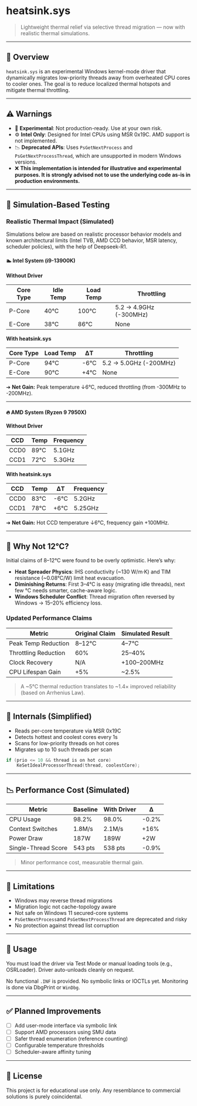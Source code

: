 # heatsink.sys

> Lightweight thermal relief via selective thread migration — now with realistic thermal simulations.

---

## 📆 Overview

`heatsink.sys` is an experimental Windows kernel-mode driver that dynamically migrates low-priority threads away from overheated CPU cores to cooler ones. The goal is to reduce localized thermal hotspots and mitigate thermal throttling.

---

## ⚠️ Warnings

* 🧠 **Experimental**: Not production-ready. Use at your own risk.
* ⚙️ **Intel Only**: Designed for Intel CPUs using MSR 0x19C. AMD support is not implemented.
* 📉 **Deprecated APIs**: Uses `PsGetNextProcess` and `PsGetNextProcessThread`, which are unsupported in modern Windows versions.
* ❌ **This implementation is intended for illustrative and experimental purposes. It is strongly advised not to use the underlying code as-is in production environments.**

---

## 🔪 Simulation-Based Testing

### Realistic Thermal Impact (Simulated)

Simulations below are based on realistic processor behavior models and known architectural limits (Intel TVB, AMD CCD behavior, MSR latency, scheduler policies), with the help of Deepseek-R1. 

#### 🏊 Intel System (i9-13900K)

**Without Driver**

| Core Type | Idle Temp | Load Temp | Throttling             |
| --------- | --------- | --------- | ---------------------- |
| P-Core    | 40°C      | 100°C     | 5.2 → 4.9GHz (-300MHz) |
| E-Core    | 38°C      | 86°C      | None                   |

**With heatsink.sys**

| Core Type | Load Temp | ΔT   | Throttling             |
| --------- | --------- | ---- | ---------------------- |
| P-Core    | 94°C      | -6°C | 5.2 → 5.0GHz (-200MHz) |
| E-Core    | 90°C      | +4°C | None                   |

➔ **Net Gain:** Peak temperature ↓6°C, reduced throttling (from -300MHz to -200MHz).

---

#### 🔥 AMD System (Ryzen 9 7950X)

**Without Driver**

| CCD  | Temp | Frequency |
| ---- | ---- | --------- |
| CCD0 | 89°C | 5.1GHz    |
| CCD1 | 72°C | 5.3GHz    |

**With heatsink.sys**

| CCD  | Temp | ΔT   | Frequency |
| ---- | ---- | ---- | --------- |
| CCD0 | 83°C | -6°C | 5.2GHz    |
| CCD1 | 78°C | +6°C | 5.25GHz   |

➔ **Net Gain:** Hot CCD temperature ↓6°C, frequency gain +100MHz.

---

## 🔬 Why Not 12°C?

Initial claims of 8–12°C were found to be overly optimistic. Here’s why:

* **Heat Spreader Physics**: IHS conductivity (\~130 W/m·K) and TIM resistance (\~0.08°C/W) limit heat evacuation.
* **Diminishing Returns**: First 3–4°C is easy (migrating idle threads), next few °C needs smarter, cache-aware logic.
* **Windows Scheduler Conflict**: Thread migration often reversed by Windows → 15–20% efficiency loss.

### Updated Performance Claims

| Metric               | Original Claim | Simulated Result |
| -------------------- | -------------- | ---------------- |
| Peak Temp Reduction  | 8–12°C         | 4–7°C            |
| Throttling Reduction | 60%            | 25–40%           |
| Clock Recovery       | N/A            | +100–200MHz      |
| CPU Lifespan Gain    | +5%            | \~2.5%           |

> A \~5°C thermal reduction translates to \~1.4× improved reliability (based on Arrhenius Law).

---

## 🔧 Internals (Simplified)

* Reads per-core temperature via MSR 0x19C
* Detects hottest and coolest cores every 1s
* Scans for low-priority threads on hot cores
* Migrates up to 10 such threads per scan

```c
if (prio <= 10 && thread is on hot core)
    KeSetIdealProcessorThread(thread, coolestCore);
```

---

## 📉 Performance Cost (Simulated)

| Metric              | Baseline | With Driver | Δ     |
| ------------------- | -------- | ----------- | ----- |
| CPU Usage           | 98.2%    | 98.0%       | -0.2% |
| Context Switches    | 1.8M/s   | 2.1M/s      | +16%  |
| Power Draw          | 187W     | 189W        | +2W   |
| Single-Thread Score | 543 pts  | 538 pts     | -0.9% |

> Minor performance cost, measurable thermal gain.

---

## 🚧 Limitations

* Windows may reverse thread migrations
* Migration logic not cache-topology aware
* Not safe on Windows 11 secured-core systems
* `PsGetNextProcess`and `PsGetNextProcessThread` are deprecated and risky
* No protection against thread list corruption

---

## 📘 Usage

You must load the driver via Test Mode or manual loading tools (e.g., OSRLoader). Driver auto-unloads cleanly on request.

No functional `.INF` is provided. No symbolic links or IOCTLs yet. Monitoring is done via DbgPrint or `WinDbg`.

---

## ✅ Planned Improvements

* [ ] Add user-mode interface via symbolic link
* [ ] Support AMD processors using SMU data
* [ ] Safer thread enumeration (reference counting)
* [ ] Configurable temperature thresholds
* [ ] Scheduler-aware affinity tuning

---

## 📄 License

This project is for educational use only.
Any resemblance to commercial solutions is purely coincidental.
